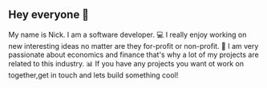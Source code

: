 ## Hey everyone 👋

My name is Nick. I am a software developer. 💻
I really enjoy working on new interesting ideas no matter are they for-profit or non-profit. 💸
I am very passionate about economics and finance that's why a lot of my projects are related to this industry. 📊
If you have any projects you want ot work on together,get in touch and lets build something cool!


